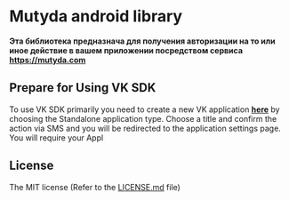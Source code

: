 # Mutyda android library
**Эта библиотека предназнача для получения авторизации на то или иное действие в вашем приложении посредством сервиса https://mutyda.com**

Prepare for Using VK SDK
----------
To use VK SDK primarily you need to create a new VK application  **[here](https://vk.com/editapp?act=create)** by choosing the Standalone application type. Choose a title and confirm the action via SMS and you will be redirected to the application settings page.
You will require your Appl

## License

The MIT license (Refer to the [LICENSE.md][license] file)

 [license]: https://github.com/mutyda/android-library/blob/master/LICENSE.md
